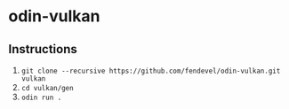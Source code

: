 # odin-vulkan

## Instructions

1. `git clone --recursive https://github.com/fendevel/odin-vulkan.git vulkan`
2. `cd vulkan/gen`
3. `odin run .`